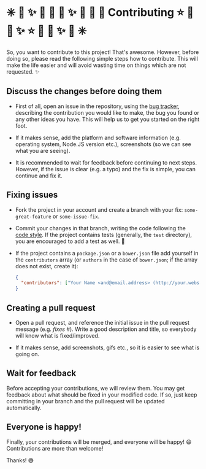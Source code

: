 # :eight_spoked_asterisk: :stars: :sparkles: :dizzy: :star2: :star2: :sparkles: :dizzy: :star2: :star2: Contributing :star: :star2: :dizzy: :sparkles: :star: :star2: :dizzy: :sparkles: :stars: :eight_spoked_asterisk:

So, you want to contribute to this project! That's awesome. However, before
doing so, please read the following simple steps how to contribute. This will
make the life easier and will avoid wasting time on things which are not
requested. :sparkles:

## Discuss the changes before doing them

- First of all, open an issue in the repository, using the [bug tracker][1],
  describing the contribution you would like to make, the bug you found or any
  other ideas you have. This will help us to get you started on the right
  foot.

- If it makes sense, add the platform and software information (e.g. operating
  system, Node.JS version etc.), screenshots (so we can see what you are
  seeing).

- It is recommended to wait for feedback before continuing to next steps.
  However, if the issue is clear (e.g. a typo) and the fix is simple, you can
  continue and fix it.

## Fixing issues

- Fork the project in your account and create a branch with your fix:
  `some-great-feature` or `some-issue-fix`.

- Commit your changes in that branch, writing the code following the
  [code style][2]. If the project contains tests (generally, the `test`
  directory), you are encouraged to add a test as well. :memo:

- If the project contains a `package.json` or a `bower.json` file add yourself
  in the `contributors` array (or `authors` in the case of `bower.json`;
  if the array does not exist, create it):

  ```json
  {
    "contributors": ["Your Name <and@email.address> (http://your.website)"]
  }
  ```

## Creating a pull request

- Open a pull request, and reference the initial issue in the pull request
  message (e.g. _fixes #<your-issue-number>_). Write a good description and
  title, so everybody will know what is fixed/improved.

- If it makes sense, add screenshots, gifs etc., so it is easier to see what
  is going on.

## Wait for feedback

Before accepting your contributions, we will review them. You may get feedback
about what should be fixed in your modified code. If so, just keep committing
in your branch and the pull request will be updated automatically.

## Everyone is happy!

Finally, your contributions will be merged, and everyone will be happy! :smile:
Contributions are more than welcome!

Thanks! :sweat_smile:

[1]: https://github.com/IonicaBizau/github-calendar/issues
[2]: https://github.com/IonicaBizau/code-style
